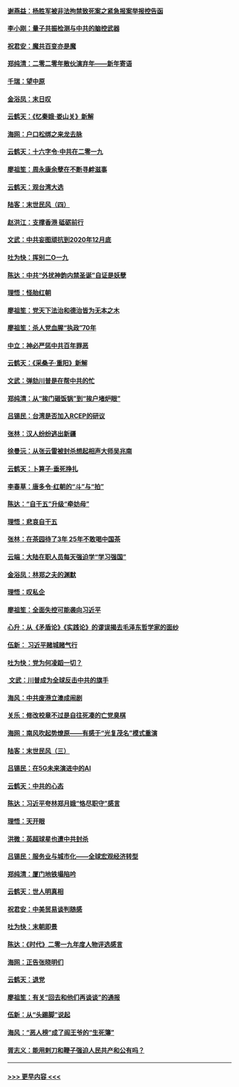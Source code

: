 #### [谢燕益：杨胜军被非法拘禁致死案之紧急报案举报控告函](../pages/nsc993/n11756134.md?t=01011622) 
#### [李小刚：量子共振检测与中共的脑控武器](../pages/nsc993/n11754518.md?t=01011622) 
#### [祝君安：魔共百变亦是魔](../pages/nsc993/n11754469.md?t=01011622) 
#### [郑纯清：二零二零年散伙演弃年——新年寄语](../pages/nsc993/n11754195.md?t=01011622) 
#### [千瑞：望中原](../pages/nsc993/n11754159.md?t=01011622) 
#### [金浴凤：末日叹](../pages/nsc993/n11752359.md?t=01011622) 
#### [云鹤天：《忆秦娥‧娄山关》新解](../pages/nsc993/n11752348.md?t=01011622) 
#### [海网：户口松绑之来龙去脉](../pages/nsc993/n11752328.md?t=01011622) 
#### [云鹤天：十六字令‧中共在二零一九](../pages/nsc993/n11752305.md?t=01011622) 
#### [廖祖笙：周永康余孽在不断寻衅滋事](../pages/nsc993/n11751013.md?t=01011622) 
#### [云鹤天：观台湾大选](../pages/nsc993/n11751007.md?t=01011622) 
#### [陆客：末世民风（四）](../pages/nsc993/n11749203.md?t=01011622) 
#### [赵洪江：支撑香港 砥砺前行](../pages/nsc993/n11748482.md?t=01011622) 
#### [文武：中共妄图顽抗到2020年12月底](../pages/nsc993/n11748446.md?t=01011622) 
#### [吐为快：挥别二O一九](../pages/nsc993/n11748411.md?t=01011622) 
#### [陈达：中共“外扰神韵内禁圣诞”自证是妖孽](../pages/nsc993/n11748226.md?t=01011622) 
#### [理悟：怪胎红朝](../pages/nsc993/n11748206.md?t=01011622) 
#### [廖祖笙：党天下法治和德治皆为无本之木](../pages/nsc993/n11748135.md?t=01011622) 
#### [廖祖笙：杀人党血腥“执政”70年](../pages/nsc993/n11745144.md?t=01011622) 
#### [中立：神必严惩中共百年罪恶](../pages/nsc993/n11744970.md?t=01011622) 
#### [云鹤天：《采桑子‧重阳》新解](../pages/nsc993/n11744948.md?t=01011622) 
#### [文武：弹劾川普是在帮中共的忙](../pages/nsc993/n11744758.md?t=01011622) 
#### [郑纯清：从“挨门砸饭锅”到“挨户堵炉眼”](../pages/nsc993/n11744745.md?t=01011622) 
#### [吕锡民：台湾是否加入RCEP的研议](../pages/nsc993/n11744701.md?t=01011622) 
#### [张林：汉人纷纷逃出新疆](../pages/nsc993/n11743530.md?t=01011622) 
#### [徐曼沅：从张云雷被封杀想起相声大师吴兆南](../pages/nsc993/n11741816.md?t=01011622) 
#### [云鹤天：卜算子‧垂死挣扎](../pages/nsc993/n11739956.md?t=01011622) 
#### [李春草：唐多令‧红朝的“斗”与“拍”](../pages/nsc993/n11739830.md?t=01011622) 
#### [陈达：“自干五”升级“牵妨母”](../pages/nsc993/n11739724.md?t=01011622) 
#### [理悟：悲哀自干五](../pages/nsc993/n11739547.md?t=01011622) 
#### [张林：在茶园待了3年 25年不敢喝中国茶](../pages/nsc993/n11739240.md?t=01011622) 
#### [云端：大陆在职人员每天强迫学“学习强国”](../pages/nsc993/n11738735.md?t=01011622) 
#### [金浴凤：林郑之夫的渊默](../pages/nsc993/n11737735.md?t=01011622) 
#### [理悟：叹私企](../pages/nsc993/n11737715.md?t=01011622) 
#### [廖祖笙：全面失控可能袭向习近平](../pages/nsc993/n11737704.md?t=01011622) 
#### [心升：从《矛盾论》《实践论》的谬误揭去毛泽东哲学家的面纱](../pages/nsc993/n11736962.md?t=01011622) 
#### [伍新： 习近平赌城赌气行](../pages/nsc993/n11736929.md?t=01011622) 
#### [吐为快：党为何凌蹈一切？](../pages/nsc993/n11736915.md?t=01011622) 
#### [ 文武：川普成为全球反击中共的旗手](../pages/nsc993/n11736882.md?t=01011622) 
#### [海风：中共废港立澳成闹剧](../pages/nsc993/n11735857.md?t=01011622) 
#### [关乐：修改校章不过是自往死凑的亡党臭棋](../pages/nsc993/n11735097.md?t=01011622) 
#### [海网：南风吹起势燎原——有感于“光复茂名”模式重演](../pages/nsc993/n11732308.md?t=01011622) 
#### [陆客：末世民风（三）](../pages/nsc993/n11732211.md?t=01011622) 
#### [吕锡民：在5G未来演进中的AI](../pages/nsc993/n11730010.md?t=01011622) 
#### [云鹤天：中共的心态](../pages/nsc993/n11729906.md?t=01011622) 
#### [陈达：习近平夸林郑月娥“恪尽职守”感言](../pages/nsc993/n11729881.md?t=01011622) 
#### [理悟：天开眼](../pages/nsc993/n11729699.md?t=01011622) 
#### [洪微：英超球星也遭中共封杀](../pages/nsc993/n11727243.md?t=01011622) 
#### [吕锡民：服务业与城市化——全球宏观经济转型](../pages/nsc993/n11725845.md?t=01011622) 
#### [郑纯清：厦门地铁塌陷吟](../pages/nsc993/n11725813.md?t=01011622) 
#### [云鹤天：世人明真相](../pages/nsc993/n11725621.md?t=01011622) 
#### [祝君安：中美贸易谈判随感](../pages/nsc993/n11725609.md?t=01011622) 
#### [吐为快：末朝即景](../pages/nsc993/n11723365.md?t=01011622) 
#### [陈达：《时代》二零一九年度人物评选感言](../pages/nsc993/n11723337.md?t=01011622) 
#### [海网：正告张晓明们](../pages/nsc993/n11723228.md?t=01011622) 
#### [云鹤天：退党](../pages/nsc993/n11723056.md?t=01011622) 
#### [廖祖笙：有关“回去和他们再谈谈”的通报](../pages/nsc993/n11722442.md?t=01011622) 
#### [伍新：从“头踢脚”说起](../pages/nsc993/n11722429.md?t=01011622) 
#### [海风：“恶人榜”成了阎王爷的“生死簿”](../pages/nsc993/n11722272.md?t=01011622) 
#### [胥志义：能用剌刀和鞭子强迫人民共产和公有吗？](../pages/nsc993/n11720569.md?t=01011622) 

----
#### [ >>> 更早内容 <<< ](../indexes/nsc993-earlier.md)
